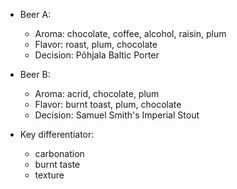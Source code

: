 * Beer A:
	* Aroma: chocolate, coffee, alcohol, raisin, plum
	* Flavor: roast, plum, chocolate
	* Decision: Põhjala Baltic Porter
* Beer B:
	* Aroma: acrid, chocolate, plum
	* Flavor: burnt toast, plum, chocolate
	* Decision: Samuel Smith's Imperial Stout

* Key differentiator:
	* carbonation
	* burnt taste
	* texture
